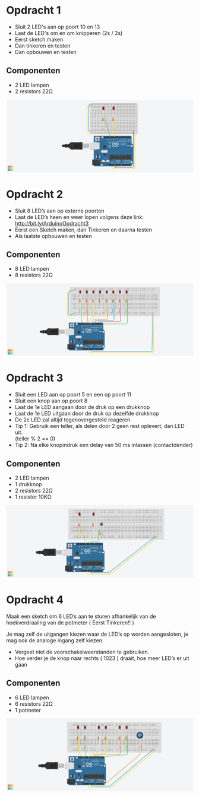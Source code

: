 # Opdracht 1

- Sluit 2 LED's aan op poort 10 en 13
- Laat de LED's om en om knipperen (2s / 2s)
- Eerst sketch maken
- Dan tinkeren en testen
- Dan opbouwen en testen

## Componenten

- 2 LED lampen
- 2 resistors 22&#937;

![Glorious Jaagub-Wolt.png](img/Opdracht1.png)


# Opdracht 2

- Sluit 8 LED’s aan op externe poorten
- Laat de LED’s heen en weer lopen volgens deze link: http://bit.ly/ArduinoOpdracht3
- Eerst een Sketch maken, dan Tinkeren en daarna testen
- Als laatste opbouwen en testen

## Componenten

- 8 LED lampen
- 8 resistors 22&#937;

![Glorious Fyyran-Allis.png](img/Opdracht2.png)

# Opdracht 3

- Sluit een LED aan op poort 5 en een op poort 11
- Sluit een knop aan op poort 8
- Laat de 1e LED aangaan door de druk op een drukknop 
- Laat de 1e LED uitgaan door de druk op dezelfde drukknop 
- De 2e LED zal altijd tegenovergesteld reageren 
- Tip 1: Gebruik een teller, als delen door 2 geen rest oplevert, dan LED uit.  
(teller % 2 == 0)
- Tip 2: Na elke knopindruk een delay van 50 ms inlassen (contactdender)

## Componenten

- 2 LED lampen
- 1 drukknop
- 2 resistors 22&#937;
- 1 resistor 10K&#937;

![Swanky Bombul-Jaban.png](img/Opdracht3.png)

# Opdracht 4

Maak een sketch om 6 LED’s aan te sturen afhankelijk van de hoekverdraaiing van de potmeter ( Eerst Tinkeren!! ) 

Je mag zelf de uitgangen kiezen waar de LED’s op worden aangesloten, je mag ook de analoge ingang zelf kiezen.
- Vergeet niet de voorschakelweerstanden te gebruiken.
- Hoe verder je de knop naar rechts ( 1023 ) draait, hoe meer LED’s er uit gaan

## Componenten

- 6 LED lampen
- 6 resistors 22&#937;
- 1 potmeter

![Opdracht 4.png](img/Opdracht4.png)